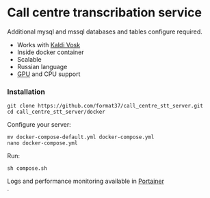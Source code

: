 # Call centre transcribation service
Additional mysql and mssql databases and tables configure required.  
- Works with [Kaldi Vosk](https://hub.docker.com/r/alphacep/kaldi-vosk-server)   
- Inside docker container   
- Scalable   
- Russian language   
- [GPU](https://github.com/sskorol/vosk-api-gpu) and CPU support   
### Installation
```
git clone https://github.com/format37/call_centre_stt_server.git
cd call_centre_stt_server/docker
```
Configure your server:
```
mv docker-compose-default.yml docker-compose.yml
nano docker-compose.yml
```
Run:
```
sh compose.sh
```
Logs and performance monitoring available in [Portainer](https://www.portainer.io)   
.

